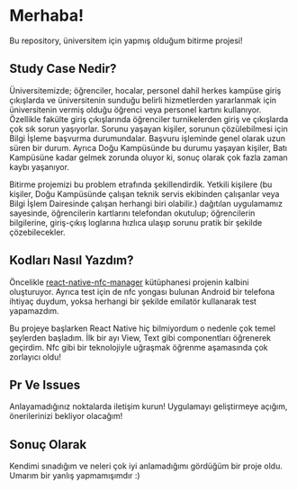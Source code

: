 # Merhaba!

Bu repository, üniversitem için yapmış olduğum bitirme projesi! 

## Study Case Nedir?
  
Üniversitemizde; öğrenciler, hocalar, personel dahil herkes kampüse giriş çıkışlarda ve üniversitenin sunduğu belirli hizmetlerden yararlanmak için üniversitenin vermiş olduğu öğrenci veya personel kartını kullanıyor. Özellikle fakülte giriş çıkışlarında öğrenciler turnikelerden giriş ve çıkışlarda çok sık sorun yaşıyorlar. Sorunu yaşayan kişiler, sorunun çözülebilmesi için Bilgi İşleme başvurma durumundalar. Başvuru işleminde genel olarak uzun süren bir durum. Ayrıca Doğu Kampüsünde bu durumu yaşayan kişiler, Batı Kampüsüne kadar gelmek zorunda oluyor ki, sonuç olarak çok fazla zaman kaybı yaşanıyor. 

Bitirme projemizi bu problem etrafında şekillendirdik. Yetkili kişilere (bu kişiler, Doğu Kampüsünde çalışan teknik servis ekibinden çalışanlar veya Bilgi İşlem Dairesinde çalışan herhangi biri olabilir.) dağıtılan uygulamamız sayesinde, öğrencilerin kartlarını telefondan okutulup; öğrencilerin bilgilerine, giriş-çıkış loglarına hızlıca ulaşıp sorunu pratik bir şekilde çözebilecekler.  

## Kodları Nasıl Yazdım?
Öncelikle [react-native-nfc-manager](https://github.com/revtel/react-native-nfc-manager) kütüphanesi projenin kalbini oluşturuyor. Ayrıca test için de nfc yongası bulunan Android bir telefona ihtiyaç duydum, yoksa herhangi bir şekilde emilatör kullanarak test yapamazdım.

Bu projeye başlarken React Native hiç bilmiyordum o nedenle çok temel şeylerden başladım. İlk bir ayı View, Text gibi componentları öğrenerek geçirdim. Nfc gibi bir teknolojiyle uğraşmak öğrenme aşamasında çok zorlayıcı oldu!

## Pr Ve Issues

Anlayamadığınız noktalarda iletişim kurun! Uygulamayı geliştirmeye açığım, önerilerinizi bekliyor olacağım!

## Sonuç Olarak
Kendimi sınadığım ve neleri çok iyi anlamadığımı gördüğüm bir proje oldu. Umarım bir yanlış yapmamışımdır :)
